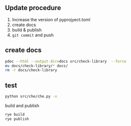 ## Update procedure

1. Increase the version of pyprojyect.toml
2. create docs
3. build & publish
4. `git commit` and push

## create docs

```bash
pdoc --html --output-dir=docs src/check-library  --force
mv docs/check-library/* docs/
rm -r docs/check-library
```

## test

```bash
python src/che/che.py -v
```

build and publish

```bash
rye build
rye publish
```
